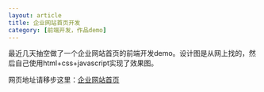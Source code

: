 ```yaml
---
layout: article
title: 企业网站首页开发
category: [前端开发，作品demo]
---
```

最近几天抽空做了一个企业网站首页的前端开发demo。<!--more-->设计图是从网上找的，然后自己使用html+css+javascript实现了效果图。

网页地址请移步这里：[企业网站首页](http://7xovdy.com1.z0.glb.clouddn.com/mine_enterprise/index.html)
